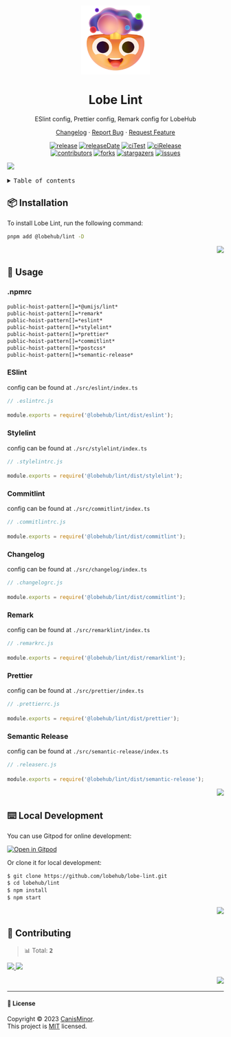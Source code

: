 <a name="readme-top"></a>

<div align="center">

<img width="160" src="https://raw.githubusercontent.com/lobehub/.github/main/profile/Logo.webp">

<h1>Lobe Lint</h1>

ESlint config, Prettier config, Remark config for LobeHub

[Changelog](./CHANGELOG.md) · [Report Bug][issues-url] · [Request Feature][issues-url]

<!-- SHIELD GROUP -->

[![release][release-shield]][release-url]
[![releaseDate][release-date-shield]][release-date-url]
[![ciTest][ci-test-shield]][ci-test-url]
[![ciRelease][ci-release-shield]][ci-release-url] <br/>
[![contributors][contributors-shield]][contributors-url]
[![forks][forks-shield]][forks-url]
[![stargazers][stargazers-shield]][stargazers-url]
[![issues][issues-shield]][issues-url]

</div>

![](https://raw.githubusercontent.com/andreasbm/readme/master/assets/lines/rainbow.png)

<details>
<summary><kbd>Table of contents</kbd></summary>

#### TOC

- [📦 Installation](#-installation)

- [🤯 Usage](#-usage)

  - [.npmrc](#npmrc)
  - [ESlint](#eslint)
  - [Stylelint](#stylelint)
  - [Commitlint](#commitlint)
  - [Changelog](#changelog)
  - [Remark](#remark)
  - [Prettier](#prettier)
  - [Semantic Release](#semantic-release)

- [⌨️ Local Development](#️-local-development)

- [🤝 Contributing](#-contributing)

####

</details>

## 📦 Installation

To install Lobe Lint, run the following command:

```bash
pnpm add @lobehub/lint -D
```

<div align="right">

[![][back-to-top]](#readme-top)

</div>

## 🤯 Usage

### .npmrc

```text
public-hoist-pattern[]=*@umijs/lint*
public-hoist-pattern[]=*remark*
public-hoist-pattern[]=*eslint*
public-hoist-pattern[]=*stylelint*
public-hoist-pattern[]=*prettier*
public-hoist-pattern[]=*commitlint*
public-hoist-pattern[]=*postcss*
public-hoist-pattern[]=*semantic-release*
```

### ESlint

config can be found at `./src/eslint/index.ts`

```js
// .eslintrc.js

module.exports = require('@lobehub/lint/dist/eslint');
```

### Stylelint

config can be found at `./src/stylelint/index.ts`

```js
// .stylelintrc.js

module.exports = require('@lobehub/lint/dist/stylelint');
```

### Commitlint

config can be found at `./src/commitlint/index.ts`

```js
// .commitlintrc.js

module.exports = require('@lobehub/lint/dist/commitlint');
```

### Changelog

config can be found at `./src/changelog/index.ts`

```js
// .changelogrc.js

module.exports = require('@lobehub/lint/dist/commitlint');
```

### Remark

config can be found at `./src/remarklint/index.ts`

```js
// .remarkrc.js

module.exports = require('@lobehub/lint/dist/remarklint');
```

### Prettier

config can be found at `./src/prettier/index.ts`

```js
// .prettierrc.js

module.exports = require('@lobehub/lint/dist/prettier');
```

### Semantic Release

config can be found at `./src/semantic-release/index.ts`

```js
// .releaserc.js

module.exports = require('@lobehub/lint/dist/semantic-release');
```

<div align="right">

[![][back-to-top]](#readme-top)

</div>

## ⌨️ Local Development

You can use Gitpod for online development:

[![Open in Gitpod](https://gitpod.io/button/open-in-gitpod.svg)][gitpod-url]

Or clone it for local development:

```bash
$ git clone https://github.com/lobehub/lobe-lint.git
$ cd lobehub/lint
$ npm install
$ npm start
```

<div align="right">

[![][back-to-top]](#readme-top)

</div>

## 🤝 Contributing

<!-- CONTRIBUTION GROUP -->

> 📊 Total: <kbd>**2**</kbd>

<a href="https://github.com/canisminor1990" title="canisminor1990">
  <img src="https://avatars.githubusercontent.com/u/17870709?v=4" width="50" />
</a>
<a href="https://github.com/actions-user" title="actions-user">
  <img src="https://avatars.githubusercontent.com/u/65916846?v=4" width="50" />
</a>

<!-- CONTRIBUTION END -->

<div align="right">

[![][back-to-top]](#readme-top)

</div>

---

#### 📝 License

Copyright © 2023 [CanisMinor][profile-url]. <br />
This project is [MIT](./LICENSE) licensed.

<!-- LINK GROUP -->

[profile-url]: https://github.com/canisminor1990
[gitpod-url]: https://gitpod.io/#https://github.com/lobehub/lobe-lint

<!-- SHIELD LINK GROUP -->

[back-to-top]: https://img.shields.io/badge/-BACK_TO_TOP-151515?style=flat-square

<!-- release -->

[release-shield]: https://img.shields.io/npm/v/@lobehub/lint?label=%F0%9F%A4%AF%20NPM
[release-url]: https://www.npmjs.com/package/@lobehub/lint

<!-- releaseDate -->

[release-date-shield]: https://img.shields.io/github/release-date/lobehub/lobe-lint?style=flat
[release-date-url]: https://github.com/lobehub/lobe-lint/releases

<!-- ciTest -->

[ci-test-shield]: https://github.com/lobehub/lobe-lint/workflows/Test%20CI/badge.svg
[ci-test-url]: https://github.com/lobehub/lobe-lint/actions/workflows/test.yml

<!-- ciRelease -->

[ci-release-shield]: https://github.com/lobehub/lobe-lint/workflows/Build%20and%20Release/badge.svg
[ci-release-url]: https://github.com/lobehub/lobe-lint/actions/workflows/release.yml

<!-- contributors -->

[contributors-shield]: https://img.shields.io/github/contributors/lobehub/lobe-lint.svg?style=flat
[contributors-url]: https://github.com/lobehub/lobe-lint/graphs/contributors

<!-- forks -->

[forks-shield]: https://img.shields.io/github/forks/lobehub/lobe-lint.svg?style=flat
[forks-url]: https://github.com/lobehub/lobe-lint/network/members

<!-- stargazers -->

[stargazers-shield]: https://img.shields.io/github/stars/lobehub/lobe-lint.svg?style=flat
[stargazers-url]: https://github.com/lobehub/lobe-lint/stargazers

<!-- issues -->

[issues-shield]: https://img.shields.io/github/issues/lobehub/lobe-lint.svg?style=flat
[issues-url]: https://github.com/lobehub/lobe-lint/issues/new/choose
